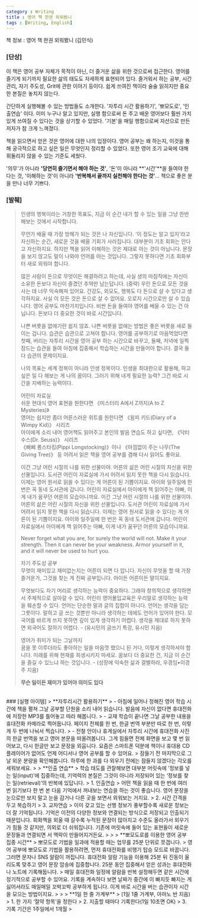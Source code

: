 ```yaml
---  
category : Writing
title : 영어 책 한권 외워봤니  
tags : [Writing, English]  
---  
```


책 정보 : 영어 책 한권 외워봤니 (김민식)  


### [단상]  
이 책은 영어 공부 자체가 목적이 아닌, 더 즐거운 삶을 위한 것으로써 접근한다. 영어를 즐기게 되기까지 필요한 삶의 태도도 자세하게 표현되어 있다. 즐거워서 하는 공부, 시간 관리, 자기 주도성, Grit에 관한 이야기 등이다. 쉽게 쓰여진 책이라 술술 읽히지만 중요한 본질은 놓치지 않는다.   

간단하게 실행해볼 수 있는 방법들도 소개한다. '자투리 시간 활용하기', '뽀모도로', '인출연습' 이다. 이미 누구나 알고 있지만, 실행 함으로써 돈 주고 배운 영어보다 훨씬 가치있게 쓰여질 수 있다는 것을 상기할 수 있었다. '기본'을 매일 행함으로써 자산으로 만든 저자가 참 크게 느껴졌다.  

책을 읽으면서 얻은 것은 영어에 대한 나의 입장이다. 영어 공부는 왜 하는지, 이것을 통해 궁극적으로 하고 싶은 일은 무엇인지 정리할 수 있었다. 또한 영어 조기 교육에 대해 휘둘리지 않을 수 있는 기준도 세웠다.  

'의무'가 아니라 **'당연히 즐기면서 해야 하는 것'**, '돈'이 아니라 **'시간'**을 들여야 한다는 것, '이해하는 것'이 아니라 **'반복해서 끝까지 실천해야 한다는 것'**... 책으로 좋은 분을 만나 너무 기쁘다.   

### [발췌]  

> 인생의 행복이라는 거창한 목표도, 지금 이 순간 내가 할 수 있는 일을 그냥 한번 해보는 것에서 시작합니다.  
> 
> 무언가 배울 때 가장 방해가 되는 것은 나 자신입니다. ‘이 정도는 알고 있지’라고 자신하는 순간, 새로운 것을 배울 기회가 사라집니다. 대부분이 기초 회화는 안다고 자신하지요. 하지만 책을 읽어 이해하는 것은 제대로 아는 것이 아닙니다. 문장을 보지 않고도 말이 나와야 언어를 아는 것입니다. 그렇지 못하다면 기초 회화부터 새로 외워야 합니다.  
> 
> 많은 사람이 돈으로 무엇이든 해결하려고 하는데, 사실 생의 마짐작에는 자신이 소유한 돈보다 자신이 즐겼던 추억만 남는답니다. (중략) 우린 돈으로 모든 것을 사는 데 너무 익숙해져 있어요. 건강도, 외모도, 행복도 다 돈으로 살 수 있다고 생각하지요. 사실 이 모든 것은 돈으로 살 수 없어요. 오로지 시간으로만 살 수 있습니다. 영어 공부도 마찬가지입니다. 비싼 돈을 들여야 영어를 배울 수 있는 건 아닙니다. 돈보다 더 중요한 것이 바로 시간입니다.
> 
> 나쁜 버릇을 없애기란 쉽지 않죠. 나쁜 버릇을 없애는 방법은 좋은 버릇을 새로 들이는 겁니다. 습관은 습관으로 고쳐야 합니다. 영어를 공부하기로 마음먹었다면 첫째, 버리는 자투리 시간을 영어 공부 하는 시간으로 바꾸고, 둘째, 저녁에 일찍 잠드는 습관을 들여 아침에 집중해서 학습하는 시간을 만들어야 합니다. 결국 둘 다 습관의 문제이지요.
>
> 나의 목표는 세계 정복이 아니라 인생 정복이다. 인생을 최대한으로 활용해, 하고 싶은 일 다 해보는 게 나의 꿈이다. 그러기 위해 내게 필요한 능력? 그건 바로 시간을 지배하는 능력이다.
> 
> 어린이 자료실  
>  쉬운 현대식 영어 표현을 원한다면 《미스터리 A에서 Z까지(A to Z Mysteries)》      
> 영어는 쉽지만 좀더 어른스러운 위트를 원한다면 《윔피 키드(Diary of a Wimpy Kid)》 시리즈  
> 아이에게 소리 내어 영어책도 읽어주고 본인의 발음 연습도 하고 싶다면, 《닥터 수스(Dr. Seuss)》 시리즈  
> 《삐삐 롱스타킹(Pippi Longstocking)》이나 《아낌없이 주는 나무(The Giving Tree)》 등 어려서 읽은 책을 영어 공부를 겸해 다시 읽어도 좋아요.  
> 
> 이건 그냥 어린 시절의 나를 위한 선물이야.
> 어른의 삶은 어린 시절의 자신을 위한 선물입니다. 도서관 어린이 자료실에 가서 어려서 읽지 못한 책을 다시 읽습니다. 이제는 영어 원서로 읽을 수 있다는 게 어른이 된 기쁨이지요. 아이와 일주일에 한 번은 꼭 동네 도서관에 갑니다. 어린이 자료실에서 아이에게 책 읽어주는 아빠, 이게 내가 꿈꾸던 어른의 모습이니까요. 이건 그냥 어린 시절의 나를 위한 선물이야.  
> 어른의 삶은 어린 시절의 자신을 위한 선물입니다. 도서관 어린이 자료실에 가서 어려서 읽지 못한 책을 다시 읽습니다. 이제는 영어 원서로 읽을 수 있다는 게 어른이 된 기쁨이지요. 아이와 일주일에 한 번은 꼭 동네 도서관에 갑니다. 어린이 자료실에서 아이에게 책 읽어주는 아빠, 이게 내가 꿈꾸던 어른의 모습이니까요.  
> 
> Never forget what you are, for surely the world will not. Make it your strength. Then it can never be your weakness. Armor yourself in it, and it will never be used to hurt you.  
>
> 자기 주도성 공부  
> 무엇이 재미있고 재미없는지는 어른이 되면 다 압니다. 자신이 무엇을 할 때 가장 즐거운가, 그것을 찾는 게 진짜 공부입니다. 아이든 어른이든 말이지요.  
> 
> 무엇보다도 자기 머리로 생각하는 능력이 중요하다. 그래야 창의적으로 생각하면서 주체적으로 살아갈 수 있다. 어린이 영어몰입교육은 우리말로 생각하는 능력을 훼손할 수 있다. 언어는 단순한 말과 글의 집합이 아니다. 언어는 생각을 담는 그릇이다. 말하고 글 쓰는 것뿐만 아니라 생각하는 데에도 언어가 있어야 한다. 모국어를 바르게 쓰지 못하면 깊이 있게 생각하기 어렵다. 생각을 제대로 하지 못하면 외국어도 잘하기 어렵다.  - (유시민의 글쓰기 특강, 유시민 지음)  
>
> 영어가 취미가 되는 그날까지  
> 꿈을 못 이루더라도 좋아하는 일을 마음껏 했으니 된 거다, 이렇게 생각하셔야 합니다. 미래를 위해 현재를 희생시키지 마세요. 꿈보다 더 중요한 건, 지금 이 순간을 즐길 수 있느냐 하는 것입니다. - (성장에 익숙한 삶과 결별하라, 우경임•이경주 지음)
> 
> **무슨 일이든 재미가 있어야 의미도 있다**  

<br>
### [실행 아이템]
> **자투리시간 활용하기**  
> - 아침에 일어나 정해진 영어 학습 시간에 책을 펼쳐 그날 공부할 단원을 소리 내어 읽습니다. 발음에 자신이 없다면 휴대전화에 저장한 MP3를 틀어놓고 따라 해봅니다.  
> - 교재 학습이 끝나면 그날 공부한 내용을 휴대전화 카메라로 찍어둡니다. 페이지 전체를 한 번, 한글 번역 부분만 따로 한 번, 이렇게 두 번에 나눠서 찍습니다.  
> - 전철 안이나 휴게실에서 자투리 시간에 휴대전화 사진의 한글 번역을 보고 영어 본문을 떠올려봅니다. 그게 힘들면 전체 화면을 보고 몇 번 읽어보고, 다시 한글만 보고 문장을 외웁니다. 요즘은 스마트폰 덕분에 책이나 휴대용 CD 플레이어가 없어도 언제 어디서나 영어 공부를 할 수 있어요.  
> 잠들기 전 마지막으로 그날 외운 분량을 확인해봅니다. 하루에 한 과를 다 외우기 전에는 잠들지 않겠다는 각오를 세워보세요.
> 
> **인출 연습**  
> 학습 태도를 관찰해보면 대부분 머릿속에 ‘정보를 넣는 일(input)’에 집중하는데, 기억력의 본질은 그것이 아니라 저장되어 있는 ‘정보를 찾는 일(retrieval)’의 반복에 있답니다.
> 1.	인출연습  
> 어떤 책을 읽을 때 한 번에 여러 번 읽기보다 한 번 본 다음 기억에서 꺼내보는 연습을 하는 것이 좋습니다. 영어 문장을 눈으로만 보지 말고 눈을 감거나 다른 곳을 보면서 외워보는 거지요.  
> 2.	시간 간격을 두고 복습하기  
> 3.	교차연습  
> 이미 갖고 있는 선행 정보가 풍부할수록 새로운 정보는 더 잘 기억됩니다. 기억은 이전의 다양한 정보와 연결되는 방식으로 저장되고 인출되기 때문입니다. 회화책을 외울 때 갈수록 누적된 문장이 많아지고 수준도 올라가서 외우기가 힘들 것 같지만, 의외로 더 쉬워집니다. 기존에 머릿속에 들어 있는 표현들이 새로운 문장들과 연결되면  서 맥락이 만들어지거든요.  
> 
> 
> **뽀모도로를 이용한 영어 공부 집중 시간**  
> 뽀모도로 기법을 일과에 적용할 때는 업무를 25분 단위로 쪼갭니다.  
> 영어 공부에 뽀모도로 기법을 활용하려면, 먼저 휴대전화를 비행기 탑승 모드로 바꿉니다. 그러면 문자나 SNS 알람이 꺼집니다. 휴대전화 알람 기능을 이용해 25분 뒤 진동이 울리도록 맞추고 영어 문장 암송에 집중합니다. 25분 동안 집중해서 얻은 성과는 휴대전화나 노트에 기록해둡니다.  
> 매일 휴대전화 일정에 알람을 반복 설정해두면 같은 시간에 정기적으로 공부할 수 있어요. 기록을 계속하다 보면 날짜가 중간에 이 빠지듯 빠지는 게 싫어서라도 매일매일 꼬박꼬박 공부하게 됩니다. 이게 바로 시간을 버는 습관이자 시간을 모으는 방법이지요.  
> 
> 
> **1일 한 줄 가계부**  
> (1일 1줄 가계부, 아마노 반 지음)  
> 1. 한 가지 ‘절약 항목’을 정한다  
> 2. 지출할 때마다 기록한다(1일 10초면 OK)  
> 3. 기록 기간은 1주일에서 1개월
> 
